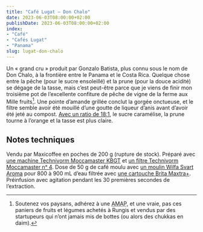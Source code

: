 ```yaml
---
title: "Café Lugat — Don Chalo"
date: 2023-06-03T08:00:00+02:00
publishDate: 2023-06-03T08:00:00+02:00
index:
- "Café"
- "Cafés Lugat"
- "Panama"
slug: lugat-don-chalo
---
```


Un « grand cru » produit par Gonzalo Batista, plus connu sous le nom de Don Chalo, à la frontière entre le Panama et le Costa Rica. Quelque chose entre la pêche (pour le sucre ensoleillé) et la prune (pour la douce acidité) se dégage de la tasse, mais c’est peut-être parce que je viens de finir mon troisième pot de l’excellente confiture de pêche de vigne de la ferme aux Mille fruits[^1]. Une pointe d’amande grillée conclut la gorgée onctueuse, et le filtre semble avoir été mouillé d’une goutte de liqueur d’anis avant d’avoir été jeté au compost. [Avec un ratio de 18:1](https://mk.zinzolin.fr/dose-cafe/ "Vite, ma dose (de café) | Moka Moka"), le sucre caramélise, la prune tourne à l’orange et la tasse est plus claire.

## Notes techniques

Vendu par Maxicoffee en poches de 200 g (rupture de stock). Préparé avec [une machine Technivorm Moccamaster KBGT](https://amzn.to/3oKQ0KJ) et [un filtre Technivorm Moccamaster nᵒ 4](https://amzn.to/3mamexu). Dose de 50 g de café moulu avec [un moulin Wilfa Svart Aroma](https://amzn.to/38zVkdx) pour 800 à 900 mL d’eau filtrée avec [une cartouche Brita Maxtra+](https://amzn.to/2WariXS). Préinfusion avec agitation pendant les 30 premières secondes de l’extraction.

[^1]: Soutenez vos paysans, adhérez à une <abbr title="Association pour le maintien d’une agriculture paysanne">AMAP</abbr>, et une vraie, pas ces paniers de fruits et légumes achetés à Rungis et vendus par des startupeurs qui n’ont jamais mis de bottes (ou alors des chukkas en daim).